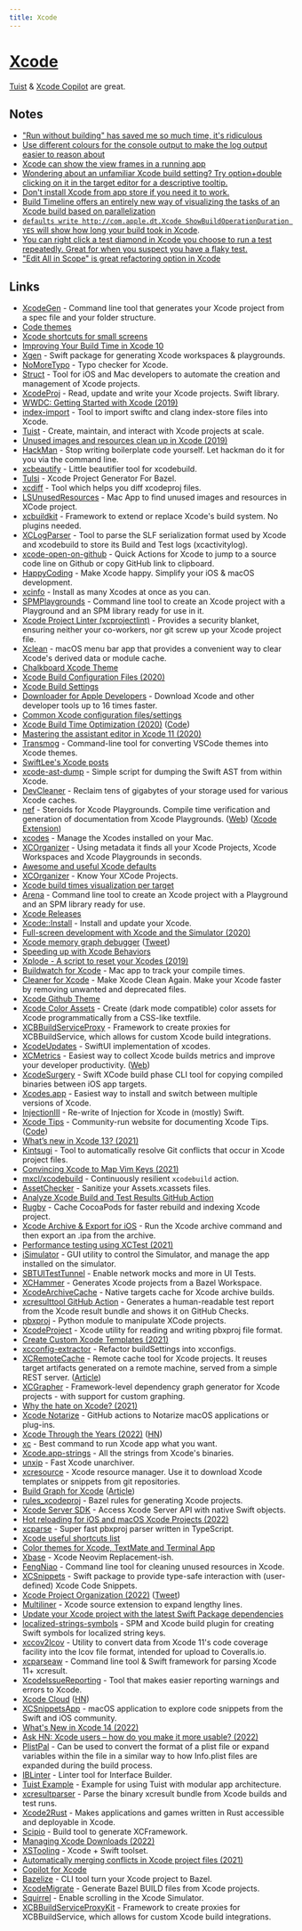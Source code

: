 ```yaml
---
title: Xcode
---
```


# [Xcode](https://developer.apple.com/xcode/)

[Tuist](https://github.com/tuist/tuist) & [Xcode Copilot](https://github.com/intitni/CopilotForXcode) are great.

## Notes

- ["Run without building" has saved me so much time, it's ridiculous](https://twitter.com/DonnyWals/status/1215196512851984385)
- [Use different colours for the console output to make the log output easier to reason about](https://twitter.com/dasdom/status/1221043873553641473)
- [Xcode can show the view frames in a running app](https://twitter.com/dasdom/status/1254858574322372609)
- [Wondering about an unfamiliar Xcode build setting? Try option+double clicking on it in the target editor for a descriptive tooltip.](https://twitter.com/aikoniv/status/795311416030806016)
- [Don't install Xcode from app store if you need it to work.](https://twitter.com/krzyzanowskim/status/1470538530824859650)
- [Build Timeline offers an entirely new way of visualizing the tasks of an Xcode build based on parallelization](https://twitter.com/BenchR/status/1534032896750542850)
- [`defaults write http://com.apple.dt.Xcode ShowBuildOperationDuration YES` will show how long your build took in Xcode](https://twitter.com/starv/status/1516888401202466816).
- [You can right click a test diamond in Xcode you choose to run a test repeatedly. Great for when you suspect you have a flaky test.](https://twitter.com/SteveBarnegren/status/1570022044347281408)
- ["Edit All in Scope" is great refactoring option in Xcode](https://twitter.com/twannl/status/1585255192777428993)

## Links

- [XcodeGen](https://github.com/yonaskolb/XcodeGen) - Command line tool that generates your Xcode project from a spec file and your folder structure.
- [Code themes](http://www.codethemes.net/)
- [Xcode shortcuts for small screens](http://www.jontelang.com/blog/2016/01/12/xcode-shortcuts-for-small-screens.html)
- [Improving Your Build Time in Xcode 10](https://patrickbalestra.com/blog/2018/08/27/improving-your-build-time-in-xcode-10.html)
- [Xgen](https://github.com/JohnSundell/Xgen) - Swift package for generating Xcode workspaces & playgrounds.
- [NoMoreTypo](https://github.com/shiba1014/NoMoreTypo) - Typo checker for Xcode.
- [Struct](https://github.com/lyptt/struct) - Tool for iOS and Mac developers to automate the creation and management of Xcode projects.
- [XcodeProj](https://github.com/tuist/xcodeproj) - Read, update and write your Xcode projects. Swift library.
- [WWDC: Getting Started with Xcode (2019)](https://developer.apple.com/videos/play/wwdc2019/404/)
- [index-import](https://github.com/lyft/index-import) - Tool to import swiftc and clang index-store files into Xcode.
- [Tuist](https://github.com/tuist/tuist) - Create, maintain, and interact with Xcode projects at scale.
- [Unused images and resources clean up in Xcode (2019)](https://www.avanderlee.com/optimization/unused-images-clean-up/)
- [HackMan](https://github.com/Cosmo/HackMan) - Stop writing boilerplate code yourself. Let hackman do it for you via the command line.
- [xcbeautify](https://github.com/thii/xcbeautify) - Little beautifier tool for xcodebuild.
- [Tulsi](https://github.com/bazelbuild/tulsi) - Xcode Project Generator For Bazel.
- [xcdiff](https://github.com/bloomberg/xcdiff) - Tool which helps you diff xcodeproj files.
- [LSUnusedResources](https://github.com/tinymind/LSUnusedResources) - Mac App to find unused images and resources in XCode project.
- [xcbuildkit](https://github.com/jerrymarino/xcbuildkit) - Framework to extend or replace Xcode's build system. No plugins needed.
- [XCLogParser](https://github.com/spotify/XCLogParser) - Tool to parse the SLF serialization format used by Xcode and xcodebuild to store its Build and Test logs (xcactivitylog).
- [xcode-open-on-github](https://github.com/wojteklu/xcode-open-on-github) - Quick Actions for Xcode to jump to a source code line on Github or copy GitHub link to clipboard.
- [HappyCoding](https://happycoding.app/) - Make Xcode happy. Simplify your iOS & macOS development.
- [xcinfo](https://github.com/xcodereleases/xcinfo) - Install as many Xcodes at once as you can.
- [SPMPlaygrounds](https://github.com/finestructure/SPMPlayground) - Command line tool to create an Xcode project with a Playground and an SPM library ready for use in it.
- [Xcode Project Linter (xcprojectlint)](https://github.com/americanexpress/xcprojectlint) - Provides a security blanket, ensuring neither your co-workers, nor git screw up your Xcode project file.
- [Xclean](https://github.com/macmade/Xclean) - macOS menu bar app that provides a convenient way to clear Xcode's derived data or module cache.
- [Chalkboard Xcode Theme](https://github.com/lobianco/Chalkboard-Xcode-Theme)
- [Xcode Build Configuration Files (2020)](https://nshipster.com/xcconfig/)
- [Xcode Build Settings](https://xcodebuildsettings.com/)
- [Downloader for Apple Developers](https://github.com/vineetchoudhary/Downloader-for-Apple-Developers) - Download Xcode and other developer tools up to 16 times faster.
- [Common Xcode configuration files/settings](https://github.com/xcconfigs/xcconfigs)
- [Xcode Build Time Optimization (2020)](https://www.onswiftwings.com/posts/build-time-optimization-part1/) ([Code](https://github.com/sgl0v/OnSwiftWings))
- [Mastering the assistant editor in Xcode 11 (2020)](https://www.avanderlee.com/xcode/xcode-assistant-editor/)
- [Transmog](https://github.com/inket/Transmog) - Command-line tool for converting VSCode themes into Xcode themes.
- [SwiftLee's Xcode posts](https://www.avanderlee.com/category/xcode/)
- [xcode-ast-dump](https://github.com/keith/xcode-ast-dump) - Simple script for dumping the Swift AST from within Xcode.
- [DevCleaner](https://github.com/vashpan/xcode-dev-cleaner) - Reclaim tens of gigabytes of your storage used for various Xcode caches.
- [nef](https://github.com/bow-swift/nef) - Steroids for Xcode Playgrounds. Compile time verification and generation of documentation from Xcode Playgrounds. ([Web](https://nef.bow-swift.io/)) ([Xcode Extension](https://github.com/bow-swift/nef-plugin))
- [xcodes](https://github.com/RobotsAndPencils/xcodes) - Manage the Xcodes installed on your Mac.
- [XCOrganizer](https://xcorganizer.com/) - Using metadata it finds all your Xcode Projects, Xcode Workspaces and Xcode Playgrounds in seconds.
- [Awesome and useful Xcode defaults](https://github.com/ctreffs/xcode-defaults)
- [XCOrganizer](https://xcorganizer.com/) - Know Your XCode Projects.
- [Xcode build times visualization per target](https://github.com/PaulTaykalo/xcode-build-times-rendering)
- [Arena](https://github.com/finestructure/Arena) - Command line tool to create an Xcode project with a Playground and an SPM library ready for use.
- [Xcode Releases](https://xcodereleases.com/)
- [Xcode::Install](https://github.com/xcpretty/xcode-install) - Install and update your Xcode.
- [Full-screen development with Xcode and the Simulator (2020)](https://www.avanderlee.com/workflow/full-screen-xcode-simulator/)
- [Xcode memory graph debugger](https://developer.apple.com/library/archive/documentation/DeveloperTools/Conceptual/debugging_with_xcode/chapters/special_debugging_workflows.html#//apple_ref/doc/uid/TP40015022-CH9-DontLinkElementID_1) ([Tweet](https://twitter.com/gregheo/status/1294344762611208192))
- [Speeding up with Xcode Behaviors](https://www.avanderlee.com/xcode/xcode-behaviours-optimized/)
- [Xplode - A script to reset your Xcodes (2019)](https://mattlorentz.com/weblog/2019/04/12/announcing-xplode.html)
- [Buildwatch for Xcode](https://www.buildwatch.app/) - Mac app to track your compile times.
- [Cleaner for Xcode](https://github.com/waylybaye/XcodeCleaner-SwiftUI) - Make Xcode Clean Again. Make your Xcode faster by removing unwanted and deprecated files.
- [Xcode Github Theme](https://github.com/cntrump/Xcode-github-theme)
- [Xcode Color Assets](https://github.com/nesium/xcode-color-assets) - Create (dark mode compatible) color assets for Xcode programmatically from a CSS-like textfile.
- [XCBBuildServiceProxy](https://github.com/target/XCBBuildServiceProxy) - Framework to create proxies for XCBBuildService, which allows for custom Xcode build integrations.
- [XcodeUpdates](https://github.com/art-divin/XcodeUpdates) - SwiftUI implementation of xcodes.
- [XCMetrics](https://github.com/spotify/XCMetrics) - Easiest way to collect Xcode builds metrics and improve your developer productivity. ([Web](https://xcmetrics.io/))
- [XcodeSurgery](https://github.com/depoon/XcodeSurgery) - Swift XCode build phase CLI tool for copying compiled binaries between iOS app targets.
- [Xcodes.app](https://github.com/RobotsAndPencils/XcodesApp) - Easiest way to install and switch between multiple versions of Xcode.
- [InjectionIII](https://github.com/johnno1962/InjectionIII) - Re-write of Injection for Xcode in (mostly) Swift.
- [Xcode Tips](https://xcode-tips.github.io/) - Community-run website for documenting Xcode Tips. ([Code](https://github.com/Xcode-Tips/xcode-tips.github.io))
- [What’s new in Xcode 13? (2021)](https://www.hackingwithswift.com/articles/236/whats-new-in-xcode-13)
- [Kintsugi](https://github.com/Lightricks/Kintsugi) - Tool to automatically resolve Git conflicts that occur in Xcode project files.
- [Convincing Xcode to Map Vim Keys (2021)](https://bryce.co/xcode-vim-map/)
- [mxcl/xcodebuild](https://github.com/mxcl/xcodebuild) - Continuously resilient `xcodebuild` action.
- [AssetChecker](https://github.com/freshOS/AssetChecker) - Sanitize your Assets.xcassets files.
- [Analyze Xcode Build and Test Results GitHub Action](https://github.com/tbartelmess/analyze-xcoderesults-action)
- [Rugby](https://github.com/swiftyfinch/Rugby) - Cache CocoaPods for faster rebuild and indexing Xcode project.
- [Xcode Archive & Export for iOS](https://github.com/bitrise-steplib/steps-xcode-archive) - Run the Xcode archive command and then export an .ipa from the archive.
- [Performance testing using XCTest (2021)](https://cornerbit.tech/performance-testing-using-xctest/)
- [iSimulator](https://github.com/wigl/iSimulator) - GUI utility to control the Simulator, and manage the app installed on the simulator.
- [SBTUITestTunnel](https://github.com/Subito-it/SBTUITestTunnel) - Enable network mocks and more in UI Tests.
- [XCHammer](https://github.com/pinterest/xchammer) - Generates Xcode projects from a Bazel Workspace.
- [XcodeArchiveCache](https://github.com/sweatco/xcode-archive-cache) - Native targets cache for Xcode archive builds.
- [xcresulttool GitHub Action](https://github.com/kishikawakatsumi/xcresulttool) - Generates a human-readable test report from the Xcode result bundle and shows it on GitHub Checks.
- [pbxproj](https://github.com/kronenthaler/mod-pbxproj) - Python module to manipulate XCode projects.
- [XcodeProject](https://github.com/bannzai/XcodeProject) - Xcode utility for reading and writing pbxproj file format.
- [Create Custom Xcode Templates (2021)](https://medium.com/mindful-engineering/create-custom-xcode-templates-908fdd14fbd8)
- [xcconfig-extractor](https://github.com/toshi0383/xcconfig-extractor) - Refactor buildSettings into xcconfigs.
- [XCRemoteCache](https://github.com/spotify/XCRemoteCache) - Remote cache tool for Xcode projects. It reuses target artifacts generated on a remote machine, served from a simple REST server. ([Article](https://engineering.atspotify.com/2021/11/16/introducing-xcremotecache-the-ios-remote-caching-tool-that-cut-our-clean-build-times-by-70/))
- [XCGrapher](https://github.com/maxchuquimia/xcgrapher) - Framework-level dependency graph generator for Xcode projects - with support for custom graphing.
- [Why the hate on Xcode? (2021)](https://www.reddit.com/r/swift/comments/qw7zj1/why_the_hate_on_xcode/)
- [Xcode Notarize](https://github.com/devbotsxyz/xcode-notarize) - GitHub actions to Notarize macOS applications or plug-ins.
- [Xcode Through the Years (2022)](https://martiancraft.com/blog/2022/01/xcode-through-the-years/) ([HN](https://news.ycombinator.com/item?id=30083245))
- [xc](https://github.com/minacle/xc) - Best command to run Xcode app what you want.
- [Xcode.app-strings](https://github.com/keith/Xcode.app-strings) - All the strings from Xcode's binaries.
- [unxip](https://github.com/saagarjha/unxip) - Fast Xcode unarchiver.
- [xcresource](https://github.com/faberNovel/xcresource-cli) - Xcode resource manager. Use it to download Xcode templates or snippets from git repositories.
- [Build Graph for Xcode](https://apps.apple.com/az/app/build-graph-for-xcode/id1592897820) ([Article](https://habr.com/ru/company/dododev/blog/657007/))
- [rules_xcodeproj](https://github.com/buildbuddy-io/rules_xcodeproj) - Bazel rules for generating Xcode projects.
- [Xcode Server SDK](https://github.com/buildasaurs/XcodeServerSDK) - Access Xcode Server API with native Swift objects.
- [Hot reloading for iOS and macOS Xcode Projects (2022)](https://darioroa.com/posts/hot-reloading-xcode-projects/)
- [xcparse](https://github.com/EvanBacon/xcparse) - Super fast pbxproj parser written in TypeScript.
- [Xcode useful shortcuts list](https://github.com/chirag05k/Xcode-Shortcuts)
- [Color themes for Xcode, TextMate and Terminal App](https://www.codethemes.net/)
- [Xbase](https://github.com/tami5/xbase) - Xcode Neovim Replacement-ish.
- [FengNiao](https://github.com/onevcat/FengNiao) - Command line tool for cleaning unused resources in Xcode.
- [XCSnippets](https://github.com/MarcoEidinger/XCSnippets) - Swift package to provide type-safe interaction with (user-defined) Xcode Code Snippets.
- [Xcode Project Organization (2022)](https://www.chimehq.com/blog/xcode-project-organization) ([Tweet](https://twitter.com/mattie/status/1537467445790789632))
- [Multiliner](https://github.com/aheze/Multiliner) - Xcode source extension to expand lengthy lines.
- [Update your Xcode project with the latest Swift Package dependencies](https://github.com/getsidetrack/action-xcodeproj-spm-update)
- [localized-strings-symbols](https://github.com/iKenndac/localized-strings-symbols) - SPM and Xcode build plugin for creating Swift symbols for localized string keys.
- [xccov2lcov](https://github.com/trax-retail/xccov2lcov) - Utility to convert data from Xcode 11's code coverage facility into the lcov file format, intended for upload to Coveralls.io.
- [xcparseaw](https://github.com/ChargePoint/xcparse) - Command line tool & Swift framework for parsing Xcode 11+ xcresult.
- [XcodeIssueReporting](https://github.com/baguio/XcodeIssueReporting) - Tool that makes easier reporting warnings and errors to Xcode.
- [Xcode Cloud](https://developer.apple.com/xcode-cloud/) ([HN](https://news.ycombinator.com/item?id=32655347))
- [XCSnippetsApp](https://github.com/MarcoEidinger/XCSnippetsApp) - macOS application to explore code snippets from the Swift and iOS community.
- [What's New in Xcode 14 (2022)](https://www.youtube.com/watch?v=tYBZ8AVH0Q0)
- [Ask HN: Xcode users – how do you make it more usable? (2022)](https://news.ycombinator.com/item?id=32971599)
- [PlistPal](https://github.com/liamnichols/PlistPal) - Can be used to convert the format of a plist file or expand variables within the file in a similar way to how Info.plist files are expanded during the build process.
- [IBLinter](https://github.com/IBDecodable/IBLinter) - Linter tool for Interface Builder.
- [Tuist Example](https://github.com/AlexRoar/TuistExample) - Example for using Tuist with modular app architecture.
- [xcresultparser](https://github.com/a7ex/xcresultparser) - Parse the binary xcresult bundle from Xcode builds and test runs.
- [Xcode2Rust](https://github.com/markusmoenig/Xcode2Rust) - Makes applications and games written in Rust accessible and deployable in Xcode.
- [Scipio](https://github.com/giginet/Scipio) - Build tool to generate XCFramework.
- [Managing Xcode Downloads (2022)](https://furbo.org/2022/11/09/managing-xcode-downloads/)
- [XSTooling](https://github.com/Alexander-Ignition/XSTooling) - Xcode + Swift toolset.
- [Automatically merging conflicts in Xcode project files (2021)](https://blog.kulman.sk/automatically-merge-xcode-project-conflicts/)
- [Copilot for Xcode](https://github.com/intitni/CopilotForXcode)
- [Bazelize](https://github.com/XCodeBazelize/Bazelize) - CLI tool turn your Xcode project to Bazel.
- [XcodeMigrate](https://github.com/XcodeMigrate/XcodeMigrate) - Generate Bazel BUILD files from Xcode projects.
- [Squirrel](https://github.com/aheze/Squirrel) - Enable scrolling in the Xcode Simulator.
- [XCBBuildServiceProxyKit](https://github.com/MobileNativeFoundation/XCBBuildServiceProxyKit) - Framework to create proxies for XCBBuildService, which allows for custom Xcode build integrations.
